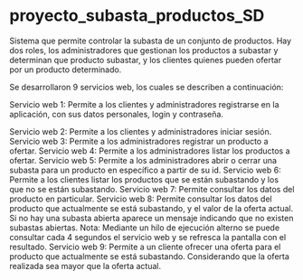 # proyecto_subasta_productos_SD

Sistema que permite controlar la subasta de un conjunto de productos.
Hay dos roles, los administradores que gestionan los productos a subastar y determinan que producto subastar, y los clientes quienes pueden ofertar por un producto determinado.

Se desarrollaron 9 servicios web, los cuales se describen a continuación:

Servicio web 1: Permite a los clientes y administradores registrarse en la aplicación, con sus datos personales, login y contraseña.

Servicio web 2: Permite a los clientes y administradores iniciar sesión.
Servicio web 3: Permite a los administradores registrar un producto a ofertar.
Servicio web 4: Permite a los administradores listar los productos a ofertar.
Servicio web 5: Permite a los administradores abrir o cerrar una subasta para un producto en específico a partir de su id.
Servicio web 6: Permite a los clientes listar los productos que se están subastando y los que no se están subastando.
Servicio web 7: Permite consultar los datos del producto en particular.
Servicio web 8: Permite consultar los datos del producto que actualmente se está subastando, y el valor de la oferta actual. Si no hay una subasta abierta aparece un mensaje indicando que no existen
subastas abiertas. 
Nota: Mediante un hilo de ejecución alterno se puede consultar cada 4 segundos el servicio web y se refresca la pantalla con el resultado.
Servicio web 9: Permite a un cliente ofrecer una oferta para el producto que actualmente se está subastando. Considerando que la oferta realizada sea mayor que la oferta actual.

